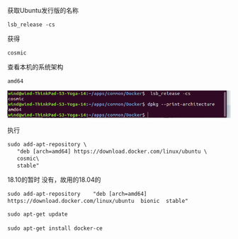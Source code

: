 

获取Ubuntu发行版的名称
```
lsb_release -cs
```
获得
```
cosmic
```

查看本机的系统架构
```
amd64
```
![](images/2018-11-23-00-12-10.png)

执行
```
sudo add-apt-repository \
   "deb [arch=amd64] https://download.docker.com/linux/ubuntu \
   cosmic\
   stable"
```

18.10的暂时 没有，故用的18.04的
```
sudo add-apt-repository    "deb [arch=amd64] https://download.docker.com/linux/ubuntu  bionic  stable"
```

```
sudo apt-get update

sudo apt-get install docker-ce

```